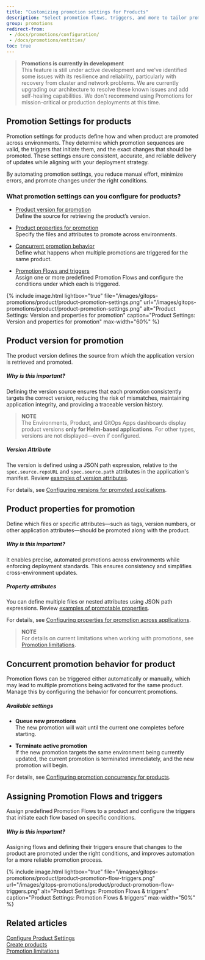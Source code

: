 ```yaml
---
title: "Customizing promotion settings for Products"
description: "Select promotion flows, triggers, and more to tailor promotion settings for product"
group: promotions
redirect-from: 
 - /docs/promotions/configuration/
 - /docs/promotions/entities/
toc: true
---
```


>**Promotions is currently in development**  
This feature is still under active development and we've identified some issues with its resilience and reliability, particularly with recovery from cluster and network problems. We are currently upgrading our architecture to resolve these known issues and add self-healing capabilities.
We don't recommend using Promotions for mission-critical or production deployments at this time.

## Promotion Settings for products

Promotion settings for products define how and when product are promoted across environments. They determine which promotion sequences are valid, the triggers that initiate them, and the exact changes that should be promoted. These settings ensure consistent, accurate, and reliable delivery of updates while aligning with your deployment strategy.

By automating promotion settings, you reduce manual effort, minimize errors, and promote changes under the right conditions.



### What promotion settings can you configure for products?

* [Product version for promotion](#product-version-for-promotion)  
  Define the source for retrieving the product’s version.

* [Product properties for promotion](#product-properties-for-promotion)  
  Specify the files and attributes to promote across environments.

* [Concurrent promotion behavior](#concurrent-promotion-behavior-for-product)  
  Define what happens when multiple promotions are triggered for the same product.

* [Promotion Flows and triggers](#assigning-promotion-flows-and-triggers)  
  Assign one or more predefined Promotion Flows and configure the conditions under which each is triggered.


{% include 
image.html 
lightbox="true" 
file="/images/gitops-promotions/product/product-promotion-settings.png" 
url="/images/gitops-promotions/product/product-promotion-settings.png"
alt="Product Settings: Version and properties for promotion" 
caption="Product Settings: Version and properties for promotion"
max-width="60%"
%}



## Product version for promotion

The product version defines the source from which the application version is retrieved and promoted.

##### Why is this important?

Defining the version source ensures that each promotion consistently targets the correct version, reducing the risk of mismatches, maintaining application integrity, and providing a traceable version history.

> **NOTE**  
The Environments, Product, and GitOps Apps dashboards display product versions **only for Helm-based applications**. For other types, versions are not displayed—even if configured.

##### Version Attribute

The version is defined using a JSON path expression, relative to the `spec.source.repoURL` and `spec.source.path` attributes in the application's manifest.
Review [examples of version attributes]({{site.baseurl}}/docs/products/promotion-version-properties/#examples-of-version-attributes).

For details, see [Configuring versions for promoted applications]({{site.baseurl}}/docs/products/promotion-version-properties/).


## Product properties for promotion

Define which files or specific attributes—such as tags, version numbers, or other application attributes—should be promoted along with the product.

##### Why is this important?

It enables precise, automated promotions across environments while enforcing deployment standards. This ensures consistency and simplifies cross-environment updates.

##### Property attributes

You can define multiple files or nested attributes using JSON path expressions.
Review [examples of promotable properties]({{site.baseurl}}/docs/products/promotion-version-properties/#examples-of-properties-for-promotion).

For details, see [Configuring properties for promotion across applications]({{site.baseurl}}/docs/products/promotion-version-properties/#configuring-properties-for-promotion-across-applications).

>**NOTE**  
For details on current limitations when working with promotions, see [Promotion limitations]({{site.baseurl}}/docs/promotions/promotion-limitations/).

## Concurrent promotion behavior for product

Promotion flows can be triggered either automatically or manually, which may lead to multiple promotions being activated for the same product.  
Manage this by configuring the behavior for concurrent promotions.


##### Available settings

* **Queue new promotions**  
  The new promotion will wait until the current one completes before starting.

* **Terminate active promotion**  
  If the new promotion targets the same environment being currently updated, the current promotion is terminated immediately, and the new promotion will begin.

For details, see [Configuring promotion concurrency for products]({{site.baseurl}}/docs/products/promotion-concurrency/).


## Assigning Promotion Flows and triggers

Assign predefined Promotion Flows to a product and configure the triggers that initiate each flow based on specific conditions.

##### Why is this important?

Assigning flows and defining their triggers ensure that changes to the product are promoted under the right conditions, and improves automation for a more reliable promotion process.

{% include
 image.html
 lightbox="true"
 file="/images/gitops-promotions/product/product-promotion-flow-triggers.png"
 url="/images/gitops-promotions/product/product-promotion-flow-triggers.png"
 alt="Product Settings: Promotion Flows & triggers"
 caption="Product Settings: Promotion Flows & triggers"
 max-width="50%"
%}


## Related articles
[Configure Product Settings]({{site.baseurl}}/docs/products/configure-product-settings/)  
[Create products]({{site.baseurl}}/docs/products/create-product/)  
[Promotion limitations]({{site.baseurl}}/docs/promotions/promotion-limitations/)  

